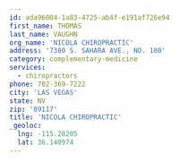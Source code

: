 ```yaml
---
id: ada96004-1a83-4725-ab4f-e191af726e94
first_name: THOMAS
last_name: VAUGHN
org_name: 'NICOLA CHIROPRACTIC'
address: '7380 S. SAHARA AVE., NO. 100'
category: complementary-medicine
services:
  - chiropractors
phone: 702-369-7222
city: 'LAS VEGAS'
state: NV
zip: '89117'
title: 'NICOLA CHIROPRACTIC'
_geoloc:
  lng: -115.28205
  lat: 36.140974
---
```

